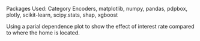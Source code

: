 Packages Used: Category Encoders, matplotlib, numpy, pandas, pdpbox, plotly, scikit-learn, scipy.stats, shap, xgboost

Using a parial dependence plot to show the effect of interest rate compared to where the home is located.
